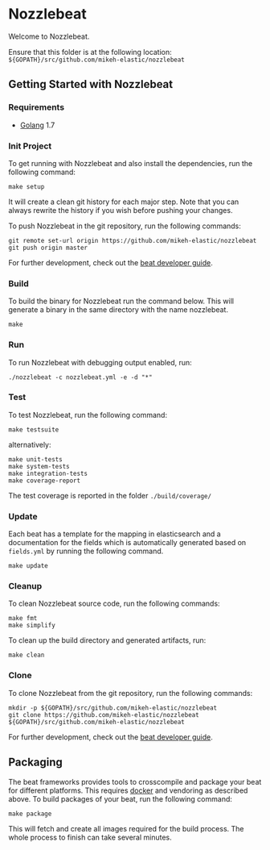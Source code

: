 # Nozzlebeat

Welcome to Nozzlebeat.

Ensure that this folder is at the following location:
`${GOPATH}/src/github.com/mikeh-elastic/nozzlebeat`

## Getting Started with Nozzlebeat

### Requirements

* [Golang](https://golang.org/dl/) 1.7

### Init Project
To get running with Nozzlebeat and also install the
dependencies, run the following command:

```
make setup
```

It will create a clean git history for each major step. Note that you can always rewrite the history if you wish before pushing your changes.

To push Nozzlebeat in the git repository, run the following commands:

```
git remote set-url origin https://github.com/mikeh-elastic/nozzlebeat
git push origin master
```

For further development, check out the [beat developer guide](https://www.elastic.co/guide/en/beats/libbeat/current/new-beat.html).

### Build

To build the binary for Nozzlebeat run the command below. This will generate a binary
in the same directory with the name nozzlebeat.

```
make
```


### Run

To run Nozzlebeat with debugging output enabled, run:

```
./nozzlebeat -c nozzlebeat.yml -e -d "*"
```


### Test

To test Nozzlebeat, run the following command:

```
make testsuite
```

alternatively:
```
make unit-tests
make system-tests
make integration-tests
make coverage-report
```

The test coverage is reported in the folder `./build/coverage/`

### Update

Each beat has a template for the mapping in elasticsearch and a documentation for the fields
which is automatically generated based on `fields.yml` by running the following command.

```
make update
```


### Cleanup

To clean  Nozzlebeat source code, run the following commands:

```
make fmt
make simplify
```

To clean up the build directory and generated artifacts, run:

```
make clean
```


### Clone

To clone Nozzlebeat from the git repository, run the following commands:

```
mkdir -p ${GOPATH}/src/github.com/mikeh-elastic/nozzlebeat
git clone https://github.com/mikeh-elastic/nozzlebeat ${GOPATH}/src/github.com/mikeh-elastic/nozzlebeat
```


For further development, check out the [beat developer guide](https://www.elastic.co/guide/en/beats/libbeat/current/new-beat.html).


## Packaging

The beat frameworks provides tools to crosscompile and package your beat for different platforms. This requires [docker](https://www.docker.com/) and vendoring as described above. To build packages of your beat, run the following command:

```
make package
```

This will fetch and create all images required for the build process. The whole process to finish can take several minutes.
